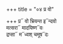 +++
title = "०४ प्र वो"

+++
प्र᳓ वो भ्रियन्त इ᳓न्दवो  
मत्सरा᳓ मादयिष्ण᳓वः  
द्रप्सा᳓ म᳓ध्वश् चमूष᳓दः
